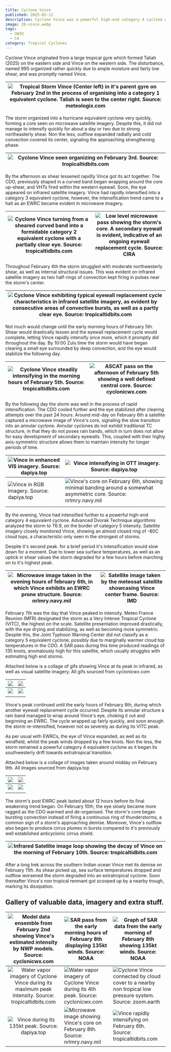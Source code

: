 ```yaml
---
title: Cyclone Vince
published: 2025-02-12
description: Cyclone Vince was a powerful high-end category 4 cyclone which traversed over open waters in February 2025.
image: 28-vince.webp
tags:
  - SWIO
  - C4
category: Tropical Cyclones
---
```

Cyclone Vince originated from a large tropical gyre which formed ⁠Taliah (2025) on the eastern side and Vince on the western side. The disturbance, named 99S organized rather quickly due to ample moisture and fairly low shear, and was promptly named Vince.

| ![Tropical Storm Vince (Center left) in it's parent gyre on February 2nd in the process of organising into a category 1 equivalent cyclone. Taliah is seen to the center right. Source: meteologix.com](1-vince-formation.webp) |
| ------------------------------------------------------------------------------------------------------------------------------------------------------------------------------------------------------------------------------- |

The storm organized into a hurricane equivalent cyclone very quickly, forming a core seen on microwave satellite imagery. Despite this, it did not manage to intensify quickly for about a day or two due to strong northeasterly shear. Non the less, outflow expanded radially and cold convection covered its center, signaling the approaching strengthening phase.

| ![Cyclone Vince seen organizing on February 3rd. Source: tropicaltidbits.com](2-vince-catone.webp) |
| -------------------------------------------------------------------------------------------------- |

By the afternoon as shear lessened rapidly Vince got its act together. The CDO, previously shaped in a curved band began wrapping around the core up-shear, and VHTs fired within the western eyewall. Soon, the eye appeared on infrared satellite imagery. Vince had rapidly intensified into a category 3 equivalent cyclone, however, the intensification trend came to a halt as an EWRC became evident in microwave imagery. 

| ![Cyclone Vince turning from a sheared curved band into a formidable category 2 equivalent cyclone with a partially clear eye. Source: tropicaltidbits.com](3-vince-ri.webp) | ![Low level microwave pass showing the storm's core. A secondary eyewall is evident, indicative of an ongoing eyewall replacement cycle. Source: CIRA](4-vince-mw.webp) |
| ---------------------------------------------------------------------------------------------------------------------------------------------------------------------------- | ----------------------------------------------------------------------------------------------------------------------------------------------------------------------- |

Throughout February 4th the storm struggled with moderate northwesterly shear, as well as internal structural issues. This was evident on infrared satellite imagery as two half-rings of convection kept firing in pulses near the storm's center. 

| ![Cyclone Vince exhibiting typical eyewall replacement cycle characteristics in infrared satellite imagery, as evident by consecutive areas of convective bursts, as well as a partly clear eye. Source: tropicaltidbits.com](5-vince-ewrc.webp) |
| ------------------------------------------------------------------------------------------------------------------------------------------------------------------------------------------------------------------------------------------------ |

Not much would change until the early morning hours of February 5th. Shear would drastically lessen and the eyewall replacement cycle would complete, letting Vince rapidly intensify once more, which it promptly did throughout the day. By 10:00 Zulu time the storm would have began clearing a small eye surrounded by deep convection, and the eye would stabilize the following day. 

| ![Cyclone Vince steadily intensifying in the morning hours of February 5th. Source: tropicaltidbits.com](6-vince-ir.webp) | ![ASCAT pass on the afternoon of February 5th showing a well defined central core. Source: cyclonicwx.com](7-vince-ascat.webp) |
| ------------------------------------------------------------------------------------------------------------------------- | ------------------------------------------------------------------------------------------------------------------------------ |

By the following day the storm was well in the process of rapid intensification. The CDO cooled further and the eye stabilized after clearing attempts over the past 24 hours. Around mid-day on February 6th a satellite captured a microwave image of Vince's core, signaling the slow transition into an annular cyclone. Annular cyclones do not exhibit traditional TC structure, in that they do not poses rain bands, which in turn does not allow for easy development of secondary eyewalls. This, coupled with their highly axis-symmetric structure allows them to maintain intensity for longer periods of time. 

| ![Vince in enhanced VIS imagery. Source: dapiya.top](8-vince.webp) | ![Vince intensifying in OTT imagery. Source: dapiya.top](9-vince.webp)                                                                |
| ------------------------------------------------------------------ | ------------------------------------------------------------------------------------------------------------------------------------- |
| ![Vince in RGB imagery. Source: dapiya.top](10-vince.webp)         | ![Vince's core on February 6th, showing minimal banding around a somewhat asymmetric core. Source: nrlmry.navy.mil](11-vince-mw.webp) |
|                                                                    |                                                                                                                                       |

By the evening, Vince had intensified further to a powerful high-end category 4 equivalent cyclone. Advanced Dvorak Technique algorithms analyzed the storm to T6.9, on the border of category 5 intensity. Satellite imagery closely monitored Vince, showing an almost closed ring of -80C cloud tops, a characteristic only seen in the strongest of storms.

Despite it's second peak. for a brief period it's intensification would slow down for a moment. Due to lower sea surface temperatures, as well as an uptick in shear values the storm degraded for a few hours before marching on to it's highest peak. 

| ![Microwave image taken in the evening hours of february 6th, in which Vince exhibits an EWRC prone structure. Source: nrlmry.navy.mil ](12-vince-mw.webp) | ![Satellite image taken by the meteosat satellite showcasing Vince center frame. Source: IMD](13-vince-globe.webp) |
| ---------------------------------------------------------------------------------------------------------------------------------------------------------- | ------------------------------------------------------------------------------------------------------------------ |

February 7th was the day that Vince peaked in intensity. Meteo France Reunion (MFR) designated the storm as a Very Intense Tropical Cyclone (VITC), the highest on the scale. Satellite presentation improved drastically, with the eye drying and stabilizing, as well as becoming more symmetric. Despite this, the Joint Typhoon Warning Center did not classify as a category 5 equivalent cyclone, possibly due to marginally warmer cloud top temperatures in the CDO. A SAR pass during this time produced readings of 135 knots, anomalously high for this satellite, which usually struggles with estimating high end storms.

Attached below is a collage of gifs showing Vince at its peak in infrared, as well as visual satellite imagery. All gifs sourced from cyclonicwx.com

| ![](13-vince-ir.webp)  | ![](14-vince-rbtop.webp)  |
| ---------------------- | ------------------------- |
| ![](15-vince-vis.webp) | ![](16-vince-vis-bw.webp) |
|                        |                           |

Vince's peak continued until the early hours of February 8th, during which another eyewall replacement cycle occurred. Despite its annular structure a rain band managed to wrap around Vince's eye, choking it out and beginning an EWRC. The cycle wrapped up fairly quickly, and soon enough the storm re-intensified, however not as severely as during its VITC peak. 

As per usual with EWRCs, the eye of Vince expanded, as well as its windfield, whilst the peak winds dropped by a few knots. Non the less, the storm remained a powerful category 4 equivalent cyclone as it began its southwesterly drift towards extratropical transition. 

Attached below is a collage of images taken around midday on February 9th. All images sourced from dapiya.top

| ![](17-vince-evis.webp)    | ![](18-vince-rgb.webp) |
| -------------------------- | ---------------------- |
| ![](19-vince-sanwich.webp) | ![](20-vince-ott.webp) |
|                            |                        |

The storm's post EWRC peak lasted about 12 hours before its final weakening trend began. On February 10th, the eye slowly became more ragged as the CDO warmed and de-organised. The storm's core began bursting convection instead of firing a continuous ring of thunderstorms, a common sign of a storm's approaching demise. 
Moreover, Vince's outflow also began to produce cirrus plumes in bursts compared to it's previously well established anticyclonic cirrus shield. 

| ![Infrared Satellite image loop showing the decay of Vince on the morning of February 10th. Source: tropicaltidbits.com](21-vince-collapse.webp) |
| ------------------------------------------------------------------------------------------------------------------------------------------------ |

After a long trek across the southern Indian ocean Vince met its demise on February 11th. As shear picked up, sea surface temperatures dropped and outflow worsened the storm degraded into an extratropical cyclone. Soon thereafter Vince's non tropical remnant got scooped up by a nearby trough, marking its dissipation. 

## Gallery of valuable data, imagery and extra stuff.

| ![Model data ensemble from February 2nd showing Vince's estimated intensity by NWP models. Source: cyclonicwx.com](22-model.webp) | ![SAR pass from the early morning hours of February 8th displaying 135kt winds. Source: NOAA](23-SAR.webp) | ![Graph of SAR data from the early morning of February 8th showing 135kt winds. Source: NOAA](24-sar.webp)                |
| :-------------------------------------------------------------------------------------------------------------------------------: | ---------------------------------------------------------------------------------------------------------- | ------------------------------------------------------------------------------------------------------------------------- |
|        ![Water vapor imagery of Cyclone Vince during its maximum peak intensity. Source: tropicaltidbits.com](25-wv.webp)         | ![Water vapor imagery of Cyclone Vince during its 4th peak. Source: cyclonicwx.com](26-wv.webp)            | ![Cyclone Vince connected by cloud cover to a nearby non tropical low pressure system. Source: zoom.earth](27-vince.webp) |
|                                 ![Vince during its 135kt peak. Source: dapiya.top](28-vince.webp)                                 | ![Microwave image showing Vince's core on February 8th. Source: nrlmry.navy.mil](30-vince-mw.webp)         | ![Vince rapidly intensifying on February 6th. Source: tropicaltidbits.com](31-vince-intensification.webp)                 |



